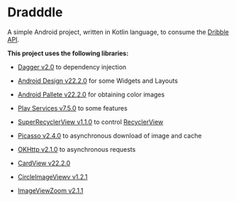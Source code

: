 # Dradddle

A simple Android project, written in Kotlin language, to consume the [Dribble API](http://developer.dribbble.com/).

**This project uses the following libraries:**

- [Dagger v2.0](http://square.github.io/dagger/) to dependency injection

- [Android Design v22.2.0](http://developer.android.com/tools/support-library/index.html) for some Widgets and Layouts

- [Android Pallete v22.2.0](https://developer.android.com/reference/android/support/v7/graphics/Palette.html) for obtaining color images

- [Play Services v7.5.0](https://developers.google.com/android/guides/overview) to some features

- [SuperRecyclerView v1.1.0](https://github.com/Malinskiy/SuperRecyclerView) to control [RecyclerView](https://developer.android.com/reference/android/support/v7/widget/RecyclerView.html)

- [Picasso v2.4.0](http://square.github.io/picasso/) to asynchronous download of image and cache

- [OKHttp v2.1.0](http://square.github.io/okhttp/) to asynchronous requests

- [CardView v22.2.0](https://developer.android.com/reference/android/support/v7/widget/CardView.html)

- [CircleImageViewv v1.2.1](https://github.com/hdodenhof/CircleImageView)

- [ImageViewZoom v2.1.1](https://github.com/sephiroth74/ImageViewZoom)